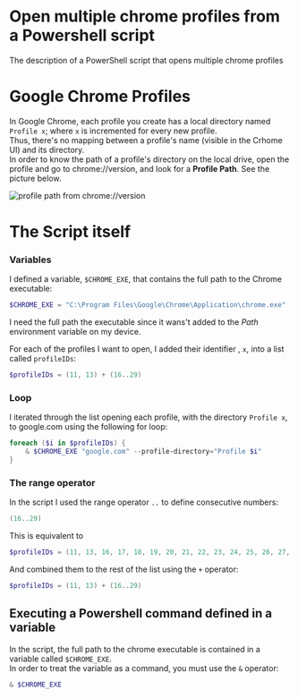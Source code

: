 # Open multiple chrome profiles from a Powershell script
The description of a PowerShell script that opens multiple chrome profiles

# Google Chrome Profiles
In Google Chrome, each profile you create has a local directory named `Profile x`; where `x` is incremented for every new profile. <br>
Thus, there's no mapping between a profile's name (visible in the Crhome UI) and its directory. <br>
In order to know the path of a profile's directory on the local drive, open the profile and go to <a>chrome://version</a>, and look for a <b>Profile Path</b>. See the picture below.

![profile path from chrome://version](./profile_path1.jpg)

# The Script itself
### Variables
I defined a variable, `$CHROME_EXE`, that contains the full path to the Chrome executable:
```Powershell
$CHROME_EXE = "C:\Program Files\Google\Chrome\Application\chrome.exe"
```
I need the full path the executable since it wans't added to the <i>Path</i> environment variable on my device.

For each of the profiles I want to open, I added their identifier , `x`, into a list called `profileIDs`:
```Powershell
$profileIDs = (11, 13) + (16..29)
```

### Loop
I iterated through the list opening each profile, with the directory `Profile x`, to <a>google.com</a> using the following for loop:
```Powershell
foreach ($i in $profileIDs) {
    & $CHROME_EXE "google.com" --profile-directory="Profile $i"
}
```

### The range operator
In the script I used the range operator `..` to define consecutive numbers:
```Powershell
(16..29)
```
This is equivalent to
```Powershell
$profileIDs = (11, 13, 16, 17, 18, 19, 20, 21, 22, 23, 24, 25, 26, 27, 28, 29)
```
And combined them to the rest of the list using the `+` operator:
```Powershell
$profileIDs = (11, 13) + (16..29)
```

## Executing a Powershell command defined in a variable
In the script, the full path to the chrome executable is contained in a variable called `$CHROME_EXE`. <br>
In order to treat the variable as a command, you must use the `&` operator:
```Powershell
& $CHROME_EXE
```
